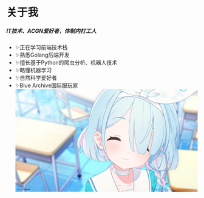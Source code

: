 # 关于我
##### IT技术、ACGN爱好者，体制内打工人
- ✨正在学习前端技术栈
- ✨熟悉Golang后端开发
- ✨擅长基于Python的爬虫分析、机器人技术
- ✨略懂机器学习
- ✨自然科学爱好者
- ✨Blue Archive国际服玩家
![](images/arona.jpg)

